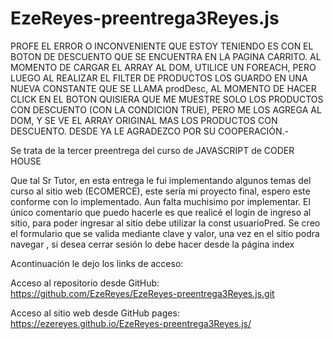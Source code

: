 # EzeReyes-preentrega3Reyes.js

PROFE EL ERROR O INCONVENIENTE QUE ESTOY TENIENDO ES CON EL BOTON DE DESCUENTO QUE SE ENCUENTRA EN LA PAGINA CARRITO. AL MOMENTO DE CARGAR EL ARRAY AL DOM, UTILICE UN FOREACH, PERO LUEGO AL REALIZAR EL FILTER DE PRODUCTOS LOS GUARDO EN UNA NUEVA CONSTANTE QUE SE LLAMA prodDesc, AL MOMENTO DE HACER CLICK EN EL BOTON QUISIERA QUE ME MUESTRE SOLO LOS PRODUCTOS CON DESCUENTO (CON LA CONDICION TRUE), PERO ME LOS AGREGA AL DOM, Y SE VE EL ARRAY ORIGINAL MAS LOS PRODUCTOS CON DESCUENTO. DESDE YA LE AGRADEZCO POR SU COOPERACIÓN.-





Se trata de la tercer preentrega del curso de JAVASCRIPT de CODER HOUSE


Que tal Sr Tutor, en esta entrega le fui implementando algunos temas del curso al sitio web (ECOMERCE), este sería mi proyecto final, espero este conforme con lo implementado.
Aun falta muchisimo por implementar. El único comentario que puedo hacerle es que realicé el login de ingreso al sitio, para poder ingresar al sitio debe utilizar la const usuarioPred. 
Se creo el formulario que se valida mediante clave y valor, una vez en el sitio podra navegar , si desea cerrar sesión lo debe hacer desde la página index



Acontinuación le dejo los links de acceso:

Acceso al repositorio desde GitHub: 
https://github.com/EzeReyes/EzeReyes-preentrega3Reyes.js.git

Acceso al sitio web desde GitHub pages:
https://ezereyes.github.io/EzeReyes-preentrega3Reyes.js/
